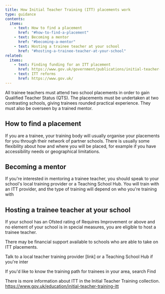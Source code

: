 ```yaml
---
title: How Initial Teacher Training (ITT) placements work
type: guidance
contents:
  items:
    - text: How to find a placement
      href: "#how-to-find-a-placement"
    - text: Becoming a mentor
      href: "#becoming-a-mentor"
    - text: Hosting a trainee teacher at your school
      href: "#hosting-a-trainee-teacher-at-your-school"
related:
  items:
    - text: Finding funding for an ITT placement
      href: https://www.gov.uk/government/publications/initial-teacher-training-itt-bursary-funding-manual
    - text: ITT reforms
      href: https://www.gov.uk/
---
```


All trainee teachers must attend two school placements in order to gain Qualified Teacher Status (QTS). The placements must be undertaken at two contrasting schools, giving trainees rounded practical experience. They must also be overseen by a trained  mentor.

## How to find a placement

If you are a trainee, your training body will usually organise your placements for you through their network of partner schools. There is usually some flexibility about how and where you will be placed, for example if you have accessibility needs or geographical limitations.

## Becoming a mentor

If you're interested in mentoring a trainee teacher, you should speak to your school's local training provider or a Teaching School Hub. You will train with an ITT provider, and the type of training will depend on who you're training with

## Hosting a trainee teacher at your school

If your school has an Ofsted rating of Requires Improvement or above and no element of your school is in special measures, you are eligible to host a trainee teacher.

There may be financial support available to schools who are able to take on ITT placements.

Talk to a local teacher training provider [link] or a Teaching School Hub if you're inter

If you'd like to know the training path for trainees in your area, search Find

There is more information about ITT in the Initial Teacher Training collection. https://www.gov.uk/education/initial-teacher-training-itt
